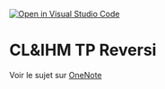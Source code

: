 [![Open in Visual Studio Code](https://classroom.github.com/assets/open-in-vscode-c66648af7eb3fe8bc4f294546bfd86ef473780cde1dea487d3c4ff354943c9ae.svg)](https://classroom.github.com/online_ide?assignment_repo_id=9734891&assignment_repo_type=AssignmentRepo)
# CL&IHM TP Reversi

Voir le sujet sur <a target="_blank" href="https://univgrenoble.sharepoint.com/sites/L3MIAGE2021-2022Teams/_layouts/15/Doc.aspx?sourcedoc={309e8c40-3995-46db-926a-04b4caac7246}&action=edit&wd=target%28_Biblioth%C3%A8que%20de%20contenu%2FCL%20et%20IHM.one%7C1ae9cd34-8d56-4585-a4ff-b90037c5abf8%2FTP%204-5%20%20R%C3%A9versi%20%28Angular%5C%29%7Cae281f4b-b5a1-4fe2-9479-b4dd07f812a4%2F%29">OneNote</a>
